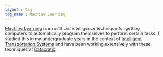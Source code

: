 ```yaml
---
layout : tag
tag_name : Machine Learning
--- 
```


[Machine Learning](https://en.wikipedia.org/wiki/Machine_learning) is an artificial intelligence technique for getting computers to automatically program themselves to perform certain tasks. I studied this in my undergraduate years in the context of [Intelligent Transportation Systems](https://en.wikipedia.org/wiki/Intelligent_transportation_system) and have been working extensively with these techniques at [Datacratic](/tags/Datacratic).
